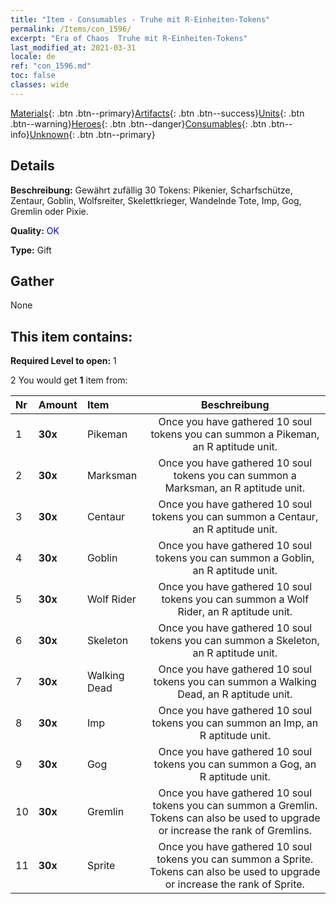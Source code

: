 ```yaml
---
title: "Item - Consumables - Truhe mit R-Einheiten-Tokens"
permalink: /Items/con_1596/
excerpt: "Era of Chaos  Truhe mit R-Einheiten-Tokens"
last_modified_at: 2021-03-31
locale: de
ref: "con_1596.md"
toc: false
classes: wide
---
```

 [Materials](/de/Items/){: .btn .btn--primary}[Artifacts](/de/Items/Artifacts/){: .btn .btn--success}[Units](/de/Items/Units/){: .btn .btn--warning}[Heroes](/de/Items/Heroes/){: .btn .btn--danger}[Consumables](/de/Items/Consumables/){: .btn .btn--info}[Unknown](/de/Items/Unknown/){: .btn .btn--primary}

## Details
 **Beschreibung:** Gewährt zufällig 30 Tokens: Pikenier, Scharfschütze, Zentaur, Goblin, Wolfsreiter, Skelettkrieger, Wandelnde Tote, Imp, Gog, Gremlin oder Pixie.

 **Quality:** <span style="color: #0000CD">OK</span>

 **Type:** Gift

## Gather

  None

## This item contains:

 **Required Level to open:** 1

 2 You would get **1** item  from:

  | Nr | Amount |     Item    | Beschreibung |
  |:---|:-------|:------------|:-----------:|
  | 1 |  **30x** | Pikeman | Once you have gathered 10 soul tokens you can summon a Pikeman, an R aptitude unit.  | 
  | 2 |  **30x** | Marksman | Once you have gathered 10 soul tokens you can summon a Marksman, an R aptitude unit.  | 
  | 3 |  **30x** | Centaur | Once you have gathered 10 soul tokens you can summon a Centaur, an R aptitude unit.  | 
  | 4 |  **30x** | Goblin | Once you have gathered 10 soul tokens you can summon a Goblin, an R aptitude unit.  | 
  | 5 |  **30x** | Wolf Rider | Once you have gathered 10 soul tokens you can summon a Wolf Rider, an R aptitude unit.  | 
  | 6 |  **30x** | Skeleton | Once you have gathered 10 soul tokens you can summon a Skeleton, an R aptitude unit.  | 
  | 7 |  **30x** | Walking Dead | Once you have gathered 10 soul tokens you can summon a Walking Dead, an R aptitude unit.  | 
  | 8 |  **30x** | Imp | Once you have gathered 10 soul tokens you can summon an Imp, an R aptitude unit.  | 
  | 9 |  **30x** | Gog | Once you have gathered 10 soul tokens you can summon a Gog, an R aptitude unit.  | 
  | 10 |  **30x** | Gremlin | Once you have gathered 10 soul tokens you can summon a Gremlin. Tokens can also be used to upgrade or increase the rank of Gremlins.  | 
  | 11 |  **30x** | Sprite | Once you have gathered 10 soul tokens you can summon a Sprite. Tokens can also be used to upgrade or increase the rank of Sprite.  | 
